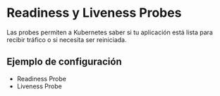 # Readiness y Liveness Probes

Las probes permiten a Kubernetes saber si tu aplicación está lista para recibir tráfico o si necesita ser reiniciada.

## Ejemplo de configuración
- Readiness Probe
- Liveness Probe
